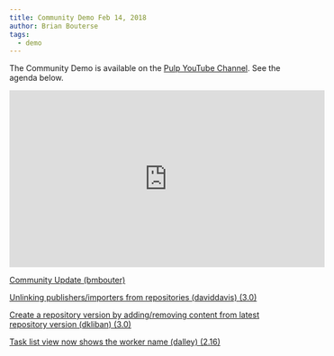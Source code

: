 ```yaml
---
title: Community Demo Feb 14, 2018
author: Brian Bouterse
tags:
  - demo
---
```

The Community Demo is available on the [Pulp YouTube Channel](https://www.youtube.com/PulpProject). See the agenda below.

<iframe width="560" height="315" src="https://www.youtube.com/embed/BT8rzG6ATEM" frameborder="0" allowfullscreen></iframe>

[Community Update (bmbouter)](http://www.youtube.com/watch?v=BT8rzG6ATEM&t=0m26s)

[Unlinking publishers/importers from repositories (daviddavis) (3.0)](http://www.youtube.com/watch?v=BT8rzG6ATEM&t=4m13s)

[Create a repository version by adding/removing content from latest repository version (dkliban) (3.0)](http://www.youtube.com/watch?v=BT8rzG6ATEM&t=9m04s)

[Task list view now shows the worker name (dalley) (2.16)](http://www.youtube.com/watch?v=BT8rzG6ATEM&t=13m50s)
